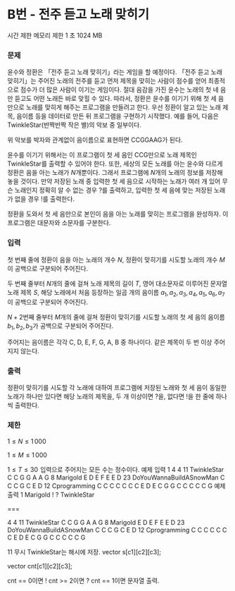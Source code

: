 # B번 - 전주 듣고 노래 맞히기
시간 제한	메모리 제한
1 초	1024 MB
### 문제
윤수와 정환은 「전주 듣고 노래 맞히기」라는 게임을 할 예정이다. 「전주 듣고 노래 맞히기」는 주어진 노래의 전주를 듣고 먼저 제목을 맞히는 사람이 점수를 얻어 최종적으로 점수가 더 많은 사람이 이기는 게임이다. 절대 음감을 가진 윤수는 노래의 첫 네 음만 듣고도 어떤 노래든 바로 맞힐 수 있다. 따라서, 정환은 윤수를 이기기 위해 첫 세 음만으로 노래를 맞히게 해주는 프로그램을 만들려고 한다. 우선 정환이 알고 있는 노래 제목, 음이름 등을 데이터로 만든 뒤 프로그램을 구현하기 시작했다. 예를 들어, 다음은 TwinkleStar(반짝반짝 작은 별)의 악보 중 일부이다.







위 악보를 박자와 관계없이 음이름으로 표현하면 CCGGAAG가 된다.

윤수를 이기기 위해서는 이 프로그램이 첫 세 음인 CCG만으로 노래 제목인 TwinkleStar를 출력할 수 있어야 한다. 또한, 세상의 모든 노래를 아는 윤수와 다르게 정환은 음을 아는 노래가 
$N$개뿐이다. 그래서 프로그램에 
$N$개의 노래의 정보를 저장해 놓을 것이다. 만약 저장된 노래 중 입력한 첫 세 음으로 시작하는 노래가 여러 개 있어 무슨 노래인지 정확히 알 수 없는 경우 ?를 출력하고, 입력한 첫 세 음에 맞는 저장된 노래가 없을 경우 !를 출력한다.

정환을 도와서 첫 세 음만으로 본인이 음을 아는 노래를 맞히는 프로그램을 완성하자. 이 프로그램은 대문자와 소문자를 구분한다.

### 입력
첫 번째 줄에 정환이 음을 아는 노래의 개수 
$N$, 정환이 맞히기를 시도할 노래의 개수 
$M$이 공백으로 구분되어 주어진다.

두 번째 줄부터 
$N$개의 줄에 걸쳐 노래 제목의 길이 
$T$, 영어 대소문자로 이루어진 문자열 노래 제목 
$S$, 해당 노래에서 처음 등장하는 일곱 개의 음이름 
$a_1, a_2, a_3, a_4, a_5, a_6, a_7$이 공백으로 구분되어 주어진다.


$N+2$번째 줄부터 
$M$개의 줄에 걸쳐 정환이 맞히기를 시도할 노래의 첫 세 음의 음이름 
$b_1, b_2, b_3$가 공백으로 구분되어 주어진다.

주어지는 음이름은 각각 C, D, E, F, G, A, B 중 하나이다. 같은 제목이 두 번 이상 주어지지 않는다.

### 출력
정환이 맞히기를 시도할 각 노래에 대하여 프로그램에 저장된 노래와 첫 세 음이 동일한 노래가 하나만 있다면 해당 노래의 제목을, 두 개 이상이면 ?을, 없다면 !을 한 줄에 하나씩 출력한다.

### 제한

$1 \le N \le 1\,000$ 

$1 \le M \le 1\,000$ 

$1 \le T \le 30$ 
입력으로 주어지는 모든 수는 정수이다.
예제 입력 1 
4 4
11 TwinkleStar C C G G A A G
8 Marigold E D E F E E D
23 DoYouWannaBuildASnowMan C C C G C E D
12 Cprogramming C C C C C C C
E D E
C G G
C C C
C C G
예제 출력 1 
Marigold
!
?
TwinkleStar


===

4 4
11 TwinkleStar C C G G A A G
8 Marigold E D E F E E D
23 DoYouWannaBuildASnowMan C C C G C E D
12 Cprogramming C C C C C C C
E D E
C G G
C C C
C C G

11 무시
TwinkleStar는 해시에 저장.
vector<string> s[c1][c2][c3];

vector<int> cnt[c1][c2][c3];

cnt == 0이면 !
cnt >= 2이면 ?
cnt == 1이면 문자열 출력.